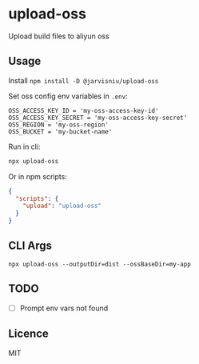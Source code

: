 # upload-oss

Upload build files to aliyun oss

## Usage

Install `npm install -D @jarvisniu/upload-oss`

Set oss config env variables in `.env`:

``` env
OSS_ACCESS_KEY_ID = 'my-oss-access-key-id'
OSS_ACCESS_KEY_SECRET = 'my-oss-access-key-secret'
OSS_REGION = 'my-oss-region'
OSS_BUCKET = 'my-bucket-name'
```

Run in cli:

``` bash
npx upload-oss
```

Or in npm scripts:

``` json
{
  "scripts": {
    "upload": "upload-oss"
  }
}
```

## CLI Args

`npx upload-oss --outputDir=dist --ossBaseDir=my-app`

## TODO

- [ ] Prompt env vars not found

## Licence

MIT
